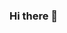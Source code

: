 ### Hi there 👋

<!--
**JohnTargaryenWU/JohnTargaryenWU** is a ✨ _special_ ✨ repository because its `README.md` (this file) appears on your GitHub profile.

Here are some ideas to get you started:

- 🔭 I’m currently working on some basics
- 🌱 I’m currently learning code 
- 👯 I’m looking to collaborate on simple projects
- 🤔 I’m looking for help with everything 
- 💬 Ask me about why
- 📫 How to reach me: 
- 😄 Pronouns: 
- ⚡ Fun fact: 
-->
